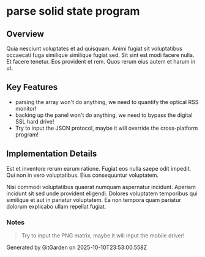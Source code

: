 # parse solid state program

## Overview
Quia nesciunt voluptates et ad quisquam. Animi fugiat sit voluptatibus occaecati fuga similique similique fugiat sed. Sit sint est modi facere nulla. Et facere tenetur. Eos provident et rem. Quos rerum eius autem et harum in ut.

## Key Features
- parsing the array won't do anything, we need to quantify the optical RSS monitor!
- backing up the panel won't do anything, we need to bypass the digital SSL hard drive!
- Try to input the JSON protocol, maybe it will override the cross-platform program!

## Implementation Details
Est et inventore rerum earum ratione. Fugiat eos nulla saepe odit impedit. Qui non in vero voluptatibus. Eius consequuntur voluptatem.
 Nisi commodi voluptatibus quaerat numquam aspernatur incidunt. Aperiam incidunt sit sed unde provident eligendi. Dolores voluptatem temporibus qui similique et aut in pariatur voluptatem. Ea non tempora quam pariatur dolorum explicabo ullam repellat fugiat.

### Notes
> Try to input the PNG matrix, maybe it will input the mobile driver!

Generated by GitGarden on 2025-10-10T23:53:00.558Z